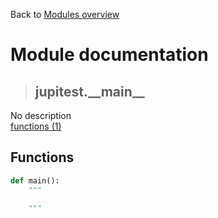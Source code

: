 Back to [Modules overview](https://github.com/pyrustic/jupitest/blob/master/docs/modules/README.md)
  
# Module documentation
>## jupitest.\_\_main\_\_
No description
<br>
[functions (1)](https://github.com/pyrustic/jupitest/blob/master/docs/modules/content/jupitest.__main__/functions.md)


## Functions
```python
def main():
    """
    
    """

```


